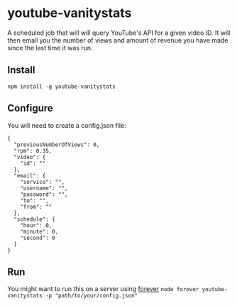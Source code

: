 # youtube-vanitystats
A scheduled job that will will query YouTube's API for a given video ID. It will then email you the number of views and amount of revenue you have made since the last time it was run.

## Install
```npm install -g youtube-vanitystats```

## Configure
You will need to create a config.json file:

```
{
  "previousNumberOfViews": 0,
  "rpm": 0.35,
  "video": {
    "id": ""
  },
  "email": {
    "service": "",
    "username": "",
    "password": "",
    "to": "",
    "from": ""
  },
  "schedule": {
    "hour": 0,
    "minute": 0,
    "second": 0
  }
}
```

## Run
You might want to run this on a server using [forever](https://github.com/nodejitsu/forever) ```node forever youtube-vanitystats -p "path/to/your/config.json"```
